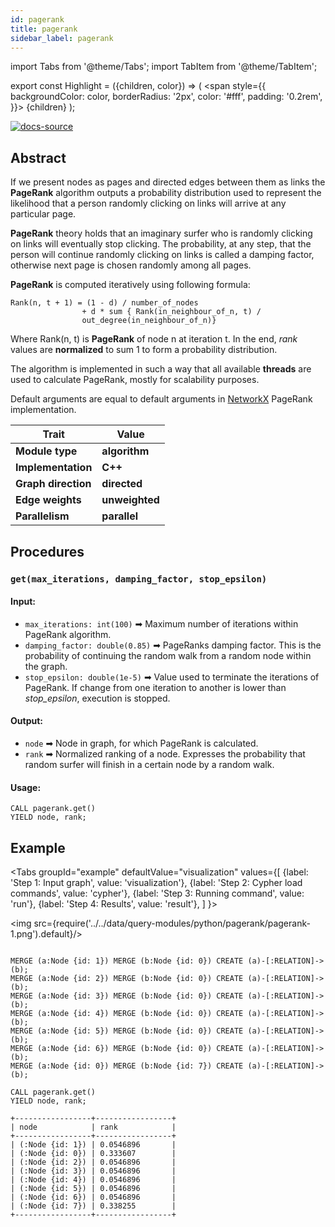 ```yaml
---
id: pagerank
title: pagerank
sidebar_label: pagerank
---
```


import Tabs from '@theme/Tabs';
import TabItem from '@theme/TabItem';

export const Highlight = ({children, color}) => (
  <span
    style={{
      backgroundColor: color,
      borderRadius: '2px',
      color: '#fff',
      padding: '0.2rem',
    }}>
    {children}
  </span>
);

[![docs-source](https://img.shields.io/badge/source-pagerank-FB6E00?logo=github&style=for-the-badge)](https://github.com/memgraph/mage/blob/main/cpp/pagerank_module/pagerank_module.cpp)


## Abstract

If we present nodes as pages and directed edges between them as links the **PageRank** algorithm outputs a probability distribution used to represent the likelihood that a person randomly clicking on links will arrive at any particular page.

**PageRank** theory holds that an imaginary surfer who is randomly clicking on links will eventually stop clicking. The probability, at any step, that the person will continue randomly clicking on links is called a damping factor, otherwise next page is chosen randomly among all pages.

**PageRank** is computed iteratively using following formula:

```
Rank(n, t + 1) = (1 - d) / number_of_nodes
                + d * sum { Rank(in_neighbour_of_n, t) /
                out_degree(in_neighbour_of_n)}
```

Where Rank(n, t) is **PageRank** of node n at iteration t. In the end, *rank* values are **normalized** to sum 1 to form a probability distribution.

The algorithm is implemented in such a way that all available **threads** are used to calculate PageRank, mostly for scalability purposes.

Default arguments are equal to default arguments in [NetworkX](https://networkx.org/documentation/stable/reference/algorithms/generated/networkx.algorithms.link_analysis.pagerank_alg.pagerank.html) PageRank implementation.

| Trait               | Value                                                 |
| ------------------- | ----------------------------------------------------- |
| **Module type**     | <Highlight color="#FB6E00">**algorithm**</Highlight>  |
| **Implementation**  | <Highlight color="#FB6E00">**C++**</Highlight>        |
| **Graph direction** | <Highlight color="#FB6E00">**directed**</Highlight>   |
| **Edge weights**    | <Highlight color="#FB6E00">**unweighted**</Highlight> |
| **Parallelism**     | <Highlight color="#FB6E00">**parallel**</Highlight>   |

## Procedures

### `get(max_iterations, damping_factor, stop_epsilon)`

#### Input:

* `max_iterations: int(100)` ➡ Maximum number of iterations within PageRank algorithm.
* `damping_factor: double(0.85)` ➡ PageRanks damping factor. This is the  probability of continuing the random walk from a random node within the graph.
* `stop_epsilon: double(1e-5)` ➡ Value used to terminate the iterations of PageRank. If change from one iteration to another is lower than *stop_epsilon*, execution is stopped.

#### Output:

* `node` ➡ Node in graph, for which PageRank is calculated.
* `rank` ➡ Normalized ranking of a node. Expresses the probability that random surfer will finish in a certain node by a random walk.

#### Usage:
```cypher
CALL pagerank.get()
YIELD node, rank;
```

## Example

<Tabs
  groupId="example"
  defaultValue="visualization"
  values={[
    {label: 'Step 1: Input graph', value: 'visualization'},
    {label: 'Step 2: Cypher load commands', value: 'cypher'},
    {label: 'Step 3: Running command', value: 'run'},
    {label: 'Step 4: Results', value: 'result'},
  ]
}>
  <TabItem value="visualization">

  <img src={require('../../data/query-modules/python/pagerank/pagerank-1.png').default}/>

  </TabItem>


  <TabItem value="cypher">

```cypher

MERGE (a:Node {id: 1}) MERGE (b:Node {id: 0}) CREATE (a)-[:RELATION]->(b);
MERGE (a:Node {id: 2}) MERGE (b:Node {id: 0}) CREATE (a)-[:RELATION]->(b);
MERGE (a:Node {id: 3}) MERGE (b:Node {id: 0}) CREATE (a)-[:RELATION]->(b);
MERGE (a:Node {id: 4}) MERGE (b:Node {id: 0}) CREATE (a)-[:RELATION]->(b);
MERGE (a:Node {id: 5}) MERGE (b:Node {id: 0}) CREATE (a)-[:RELATION]->(b);
MERGE (a:Node {id: 6}) MERGE (b:Node {id: 0}) CREATE (a)-[:RELATION]->(b);
MERGE (a:Node {id: 0}) MERGE (b:Node {id: 7}) CREATE (a)-[:RELATION]->(b);
```

  </TabItem>

  <TabItem value="run">

```cypher
CALL pagerank.get()
YIELD node, rank;
```

  </TabItem>


  <TabItem value="result">

```plaintext
+-----------------+-----------------+
| node            | rank            |
+-----------------+-----------------+
| (:Node {id: 1}) | 0.0546896       |
| (:Node {id: 0}) | 0.333607        |
| (:Node {id: 2}) | 0.0546896       |
| (:Node {id: 3}) | 0.0546896       |
| (:Node {id: 4}) | 0.0546896       |
| (:Node {id: 5}) | 0.0546896       |
| (:Node {id: 6}) | 0.0546896       |
| (:Node {id: 7}) | 0.338255        |
+-----------------+-----------------+
```

  </TabItem>

</Tabs>
